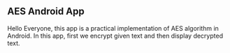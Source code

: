 ## AES Android App
Hello Everyone, this app is a practical implementation of AES algorithm in Android.
In this app, first we encrypt given text and then display decrypted text.
